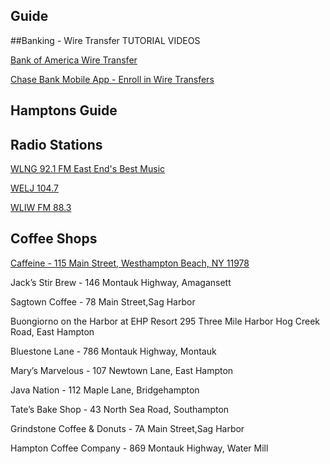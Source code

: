 ## Guide

##Banking - Wire Transfer TUTORIAL VIDEOS

[Bank of America Wire Transfer](https://youtu.be/XRQeN34e6Do)

[Chase Bank Mobile App - Enroll in Wire Transfers](https://youtu.be/URcao5L4dPQ)

## Hamptons Guide


## Radio Stations 

[WLNG 92.1 FM East End's Best Music](http://www.wlng.com/)

[WELJ 104.7](https://welj.com/)

[WLIW FM 88.3](wliw.org)

## Coffee Shops

[Caffeine - 115 Main Street, Westhampton Beach, NY 11978](https://www.google.com/maps/place/115+Main+St,+Westhampton+Beach,+NY+11978/@40.8097338,-72.6451908,17z)

Jack’s Stir Brew - 146 Montauk Highway, Amagansett


Sagtown Coffee - 78 Main Street,Sag Harbor

Buongiorno on the Harbor at EHP Resort 295 Three Mile Harbor Hog Creek Road, East Hampton

Bluestone Lane - 786 Montauk Highway, Montauk

Mary’s Marvelous - 107 Newtown Lane, East Hampton

Java Nation - 112 Maple Lane, Bridgehampton

Tate’s Bake Shop - 43 North Sea Road, Southampton

Grindstone Coffee & Donuts - 7A Main Street,Sag Harbor

Hampton Coffee Company - 869 Montauk Highway, Water Mill
